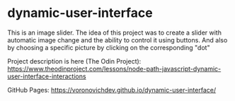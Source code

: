 # dynamic-user-interface

This is an image slider. The idea of this project was to create a slider with automatic image change and the ability to control it using buttons. And also by choosing a specific picture by clicking on the corresponding "dot"

Project description is here (The Odin Project): https://www.theodinproject.com/lessons/node-path-javascript-dynamic-user-interface-interactions

GitHub Pages: https://voronovichdev.github.io/dynamic-user-interface/
